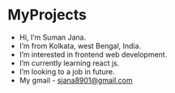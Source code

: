 # MyProjects
- Hi, I’m Suman Jana.
- I’m from Kolkata, west Bengal, India.
- I’m interested in frontend web development.
- I’m currently learning react js.
- I’m looking to a job in future.
- My gmail - sjana8901@gmail.com
